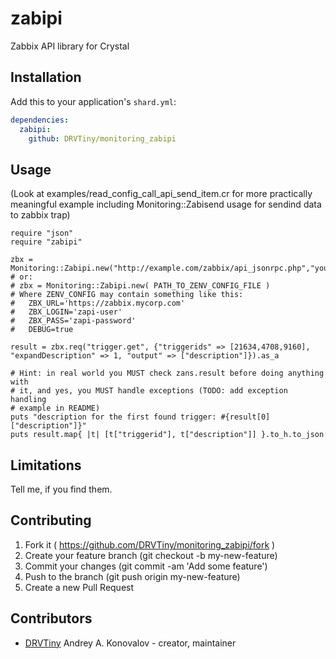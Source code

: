 # zabipi

Zabbix API library for Crystal

## Installation

Add this to your application's `shard.yml`:

```yaml
dependencies:
  zabipi:
    github: DRVTiny/monitoring_zabipi
```

## Usage

(Look at examples/read_config_call_api_send_item.cr for more practically
meaningful example including Monitoring::Zabisend usage for sendind data 
to zabbix trap)

```crystal
require "json"
require "zabipi"

zbx = Monitoring::Zabipi.new("http://example.com/zabbix/api_jsonrpc.php","your_frontend_login","your_frontend_password")
# or:
# zbx = Monitoring::Zabipi.new( PATH_TO_ZENV_CONFIG_FILE )
# Where ZENV_CONFIG may contain something like this:
#   ZBX_URL='https://zabbix.mycorp.com'
#   ZBX_LOGIN='zapi-user'
#   ZBX_PASS='zapi-password'
#   DEBUG=true

result = zbx.req("trigger.get", {"triggerids" => [21634,4708,9160], "expandDescription" => 1, "output" => ["description"]}).as_a

# Hint: in real world you MUST check zans.result before doing anything with
# it, and yes, you MUST handle exceptions (TODO: add exception handling
# example in README)
puts "description for the first found trigger: #{result[0]["description"]}"
puts result.map{ |t| [t["triggerid"], t["description"]] }.to_h.to_json
```

## Limitations

Tell me, if you find them.

## Contributing

1. Fork it ( https://github.com/DRVTiny/monitoring_zabipi/fork )
2. Create your feature branch (git checkout -b my-new-feature)
3. Commit your changes (git commit -am 'Add some feature')
4. Push to the branch (git push origin my-new-feature)
5. Create a new Pull Request

## Contributors

- [DRVTiny](https://github.com/DRVTiny) Andrey A. Konovalov - creator, maintainer
